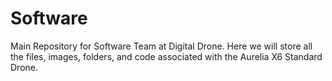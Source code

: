 # Software
Main Repository for Software Team at Digital Drone. Here we will store all the files, images, folders, and code associated with the Aurelia X6 Standard Drone. 
